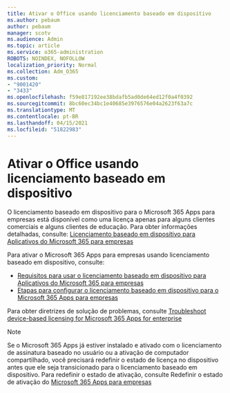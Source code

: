 ```yaml
---
title: Ativar o Office usando licenciamento baseado em dispositivo
ms.author: pebaum
author: pebaum
manager: scotv
ms.audience: Admin
ms.topic: article
ms.service: o365-administration
ROBOTS: NOINDEX, NOFOLLOW
localization_priority: Normal
ms.collection: Adm_O365
ms.custom:
- "9001420"
- "3433"
ms.openlocfilehash: f59e817192ee38bdafb5ad0de64ed12f0a4f0392
ms.sourcegitcommit: 8bc60ec34bc1e40685e3976576e04a2623f63a7c
ms.translationtype: MT
ms.contentlocale: pt-BR
ms.lasthandoff: 04/15/2021
ms.locfileid: "51822983"
---
```

# <a name="activating-office-using-device-based-licensing"></a>Ativar o Office usando licenciamento baseado em dispositivo

O licenciamento baseado em dispositivo para o Microsoft 365 Apps para empresas está disponível como uma licença apenas para alguns clientes comerciais e alguns clientes de educação. Para obter informações detalhadas, consulte: [Licenciamento baseado em dispositivo para Aplicativos do Microsoft 365 para empresas](https://docs.microsoft.com/deployoffice/device-based-licensing)

Para ativar o Microsoft 365 Apps para empresas usando licenciamento baseado em dispositivo, consulte:

- [Requisitos para usar o licenciamento baseado em dispositivo para Aplicativos do Microsoft 365 para empresas](https://docs.microsoft.com/deployoffice/device-based-licensing#requirements-for-using-device-based-licensing-for-microsoft-365-apps-for-enterprise)
- [Etapas para configurar o licenciamento baseado em dispositivo para o Microsoft 365 Apps para empresas](https://docs.microsoft.com/deployoffice/device-based-licensing#steps-to-configure-device-based-licensing-for-microsoft-365-apps-for-enterprise)

Para obter diretrizes de solução de problemas, consulte [Troubleshoot device-based licensing for Microsoft 365 Apps for enterprise](https://docs.microsoft.com/deployoffice/device-based-licensing#troubleshoot-device-based-licensing-for-microsoft-365-apps-for-enterprise)

> [!NOTE]
> Se o Microsoft 365 Apps já estiver instalado e ativado com o licenciamento de assinatura baseado no usuário ou a ativação de computador compartilhado, você precisará redefinir o estado de licença no dispositivo antes que ele seja transicionado para o licenciamento baseado em dispositivo. Para redefinir o estado de ativação, consulte Redefinir o estado de ativação do [Microsoft 365 Apps para empresas](https://docs.microsoft.com/office/troubleshoot/activation/reset-office-365-proplus-activation-state)

